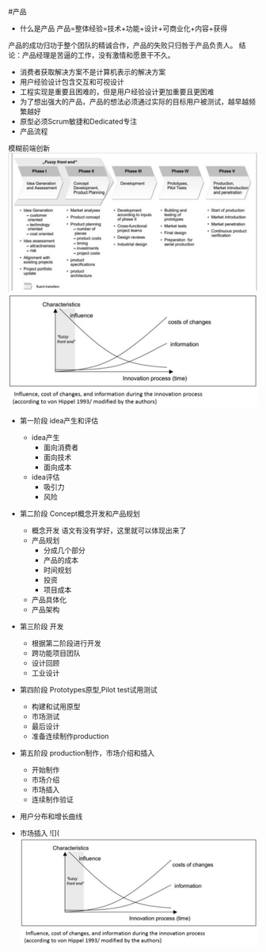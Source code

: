 #产品

- 什么是产品
产品=整体经验=技术+功能+设计+可商业化+内容+获得

产品的成功归功于整个团队的精诚合作，产品的失败只归咎于产品负责人。
结论：产品经理是苦逼的工作，没有激情和愿景干不久。

   - 消费者获取解决方案不是计算机表示的解决方案
   - 用户经验设计包含交互和可视设计
   - 工程实现是重要且困难的，但是用户经验设计更加重要且更困难
   - 为了想出强大的产品，产品的想法必须通过实际的目标用户被测试，越早越频繁越好
   - 原型必须Scrum敏捷和Dedicated专注
- 产品流程

模糊前端创新
![](https://github.com/liangjin2007/data_liangjin/blob/master/production-workflow.jpg?raw=true)
![](https://github.com/liangjin2007/data_liangjin/blob/master/innovation-process.jpg?raw=true)

- 第一阶段 idea产生和评估
   - idea产生
      - 面向消费者
      - 面向技术
      - 面向成本
   - idea评估
      - 吸引力
      - 风险
- 第二阶段 Concept概念开发和产品规划
   - 概念开发 语文有没有学好，这里就可以体现出来了
   - 产品规划
      - 分成几个部分
      - 产品的成本
      - 时间规划
      - 投资
      - 项目成本
   - 产品具体化
   - 产品架构
   
- 第三阶段 开发
   - 根据第二阶段进行开发
   - 跨功能项目团队
   - 设计回顾
   - 工业设计
   
- 第四阶段 Prototypes原型,Pilot test试用测试
   - 构建和试用原型
   - 市场测试
   - 最后设计
   - 准备连续制作production
   
- 第五阶段 production制作，市场介绍和插入
   - 开始制作
   - 市场介绍
   - 市场插入
   - 连续制作验证
   

- 用户分布和增长曲线

- 市场插入
![](![](https://github.com/liangjin2007/data_liangjin/blob/master/innovation-process.jpg?raw=true)
